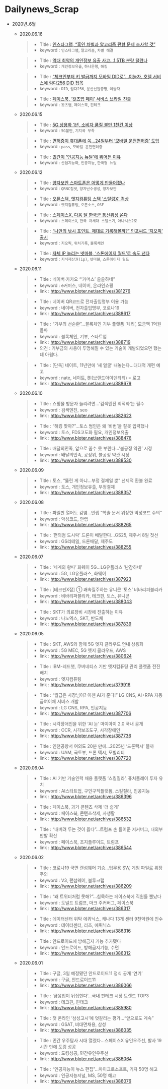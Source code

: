 # Dailynews_Scrap

- 2020년_6월
  
    - 2020.06.16
      >- Title : [인스타그램, “흑인 차별과 알고리즘 편향 문제 조사할 것”](http://www.bloter.net/archives/390350)
      >- keyword : `인스타그램`, `알고리즘`, `차별 해결 `
    
      >- Title : [역대 최악의 개인정보 유출 사고…1.5TB 분량 털렸나](http://www.bloter.net/archives/390187)
      >- keyword : `개인정보유출`, `하나은행`, `해킹`
    
      >- Title : [“체크인부터 키 발급까지 모바일 DID로”…야놀자, 호텔 서비스에 람다256 DID 접목](http://www.bloter.net/archives/390160)
      >- keyword : `DID`, `람다256`, `분산신원증명`, `야놀자`
    
      >- Title : [페이스북, ‘왓츠앱 페이’ 서비스 브라질 진출](http://www.bloter.net/archives/390359)
      >- keyword : `왓츠앱`, `페이스북`, `핀테크`   
  
    - 2020.06.15
      >- Title : [5G 상용화 1년, 소비자 품질 불만 1천건 이상](http://www.bloter.net/archives/389938)
      >- keyword : `5G불만`, `기지국 부족` 
    
      >- Title : [면허증이 휴대폰에 쏙…24일부터 ‘모바일 운전면허증’ 도입](http://www.bloter.net/archives/389797)
      >- keyword : `pass`, `모바일 운전면허증`
      
      >- Title : [민간이 '인공지능 뉴딜'에 뛰어든 이유](http://www.bloter.net/archives/389987)
      >- keyword : `산업지능화`, `인공지능`, `한국형 뉴딜`
 
    - 2020.06.12
      >- Title : [양자보안 스마트폰은 어떻게 만들어졌나](http://www.bloter.net/archives/389633)
      >- keyword : `QRNC칩셋`, `양자난수생성`, `양자보안`
    
      >- Title : [오픈스택, 엣지컴퓨팅 스택 ‘스탈링X’ 격상](http://www.bloter.net/archives/389717)
      >- keyword : `엣지컴퓨팅`, `오픈소스`, `OSF`
    
      >- Title : [스페이스X, 다음 달 한국군 통신위성 쏜다](http://www.bloter.net/archives/389711)
      >- keyword : `스페이스X`, `한국 차세대 스텔스기`, `아나시스2호`
    
      >- Title : [“나만의 낚시 포인트, 제대로 기록해볼까?” 인포씨드 ‘지오픽’ 출시](http://www.bloter.net/archives/389568)
      >- keyword : `지오픽`, `위치기록`, `블록체인`
    
      >- Title : [자체 IP 늘리는 넷마블, ‘스톤에이지 월드’로 속도 낸다](http://www.bloter.net/archives/389585)
      >- keyword : `지식재산권(ip)`, `넷마블`, `스톤에이지 월드`
  
    - 2020.06.11
      >- Title : 네이버·카카오 “‘커머스’ 쏠쏠하네”
      >- keyword : e커머스, 네이버, 온라인쇼핑
      >- link : http://www.bloter.net/archives/381276
    
      >- Title : 네이버 QR코드로 전자출입명부 이용 가능
      >- keyword : 네이버, 전자출입명부, 코로나19
      >- link : http://www.bloter.net/archives/388617
    
      >- Title : “기부의 선순환”…블록체인 기부 플랫폼 ‘체리’, 모금액 1억원 돌파
      >- keyword : 블록체인, 기부, 스타트업
      >- link : http://www.bloter.net/archives/388719
      >- 의견 : 기부금의 사용이 투명해질 수 있는 기술이 개발되었으면 했는데 아쉽다.
    
      >- Title : [단독] 네이트, 11년만에 ‘새 얼굴’ 내놓는다…대대적 개편 예고
      >- keyword : nate, 네이트, BI(브랜드아이덴티티) = 로고
      >- link : http://www.bloter.net/archives/388679
  
    - 2020.06.10
      >- Title : 쇼핑몰 방문자 늘리려면…’검색엔진 최적화’는 필수
      >- keyword : 검색엔진, seo
      >- link : http://www.bloter.net/archives/382623
    
      >- Title : “해킹 맞아?”…토스 범인은 왜 ‘비번’을 잘못 입력했나
      >- keyword : 토스, FDS고도화 필요, 개인정보유출
      >- link : http://www.bloter.net/archives/388476
    
      >- Title : 배달의민족, 앞으로 꼼수 못 부린다…’불공정 약관’ 시정
      >- keyword : 배달의민족, 공정위, 불공정 약관 시정
      >- link : http://www.bloter.net/archives/388530
  
    - 2020.06.09
      >- Title : 토스, “뚫린 게 아냐…부정 결제일 뿐” 선제적 환불 완료
      >- keyword : 토스, 개인정보유출, 부정결제
      >- link : http://www.bloter.net/archives/388357
  
    - 2020.06.08
      >- Title : 파일만 열어도 감염…안랩 “학술 문서 위장한 악성코드 주의”
      >- keyword : 악성코드, 안랩
      >- link : http://www.bloter.net/archives/388265
    
      >- Title : ‘편의점 도시락’ 드론이 배달한다…GS25, 제주서 8일 첫선
      >- keyword : GS리테일, 드론배달, 제주도
      >- link : http://www.bloter.net/archives/388255
  
    - 2020.06.07
      >- Title : ‘세계의 왕따’ 화웨이 5G…LG유플러스 ‘난감하네’
      >- keyword : 5G, LG유플러스, 화웨이
      >- link : http://www.bloter.net/archives/387923
    
      >- Title : [테크핀X잡] ① 쾌속질주하는 유니콘 ‘토스’ 비바리퍼블리카
      >- keyword : 비바리퍼블리카, 테크핀, 토스, 유니콘
      >- link : http://www.bloter.net/archives/388043
    
      >- Title : SKT가 의료장비 시장에 진출하는 이유
      >- keyword : 나노엑스, SKT, 반도체
      >- link : http://www.bloter.net/archives/387839
  
    - 2020.06.05
      >- Title : SKT, AWS와 함께 5G 엣지 클라우드 연내 상용화
      >- keyword : 5G MEC, 5G 엣지 클라우드, AWS
      >- link : http://www.bloter.net/archives/380624
    
      >- Title : IBM-레드햇, 쿠버네티스 기반 엣지컴퓨팅 관리 플랫폼 전진배치
      >- keyword : 엣지컴퓨팅
      >- link : http://www.bloter.net/archives/379916
    
      >- Title : “월급은 사장님이? 이젠 AI가 준다!” LG CNS, AI+RPA 자동 급여이체 서비스 개발
      >- keyword : LG CNS, RPA, 인공지능
      >- link : http://www.bloter.net/archives/387706
    
      >- Title : 시각장애인을 위한 ‘AI 눈’ 마이아이 2.0 국내 공개
      >- keyword : OCR, 시각보조도구, 시각장애인
      >- link : http://www.bloter.net/archives/387736
    
      >- Title : 인천공항서 여의도 20분 만에…2025년 ‘드론택시’ 뜰까
      >- keyword : UAM, 국토부, 드론 택시, 모빌리티
      >- link : http://www.bloter.net/archives/387720
  
    - 2020.06.04
      >- Title : AI 기반 기술인력 채용 플랫폼 ‘스킬질라’, 퓨처플레이 투자 유치
      >- keyword : AI스타트업, 구인구직플랫폼, 스킬질라, 인공지능
      >- link : http://www.bloter.net/archives/386396
    
      >- Title : 페이스북, 과거 콘텐츠 삭제 ‘더 쉽게’
      >- keyword : 페이스북, 콘텐츠삭제, 사생활
      >- link : http://www.bloter.net/archives/386532
    
      >- Title : “내버려 두는 것이 옳다”…트럼프 손 들어준 저커버그, 내외부 반발 확산
      >- keyword : 페이스북, 조지플루이드, 트럼프
      >- link : http://www.bloter.net/archives/386544
  
    - 2020.06.02
      >- Title : 코로나19 국면 랜섬웨어 기승…업무용 SW, 게임 파일로 위장 주의
      >- keyword : V3, 랜섬웨어, 블루크랩
      >- link : http://www.bloter.net/archives/386209
    
      >- Title : “왜 트위터처럼 못해?”…침묵하는 페이스북에 직원들 뿔났다
      >- keyword : 도널드 트럼프, 마크 주커버그, 페이스북
      >- link : http://www.bloter.net/archives/386317
    
      >- Title : 데이터센터 위탁 에퀴닉스, 캐나다 13개 센터 9천억원에 인수
      >- keyword : 데이터센터, 리츠, 에퀴닉스
      >- link : http://www.bloter.net/archives/386316
    
      >- Title : 안드로이드에 방해금지 기능 추가됐다
      >- keyword : 안드로이드, 방해금지기능, 수면
      >- link : http://www.bloter.net/archives/386312
  
    - 2020.06.01
      >- Title : 구글, 3일 예정됐던 안드로이드11 정식 공개 ‘연기’
      >- keyword : 구글, 안드로이드11
      >- link : http://www.bloter.net/archives/386066
    
      >- Title : ‘금융업이 뒤집힌다’…국내 핀테크 시장 트렌드 TOP3
      >- keyword : 테크핀, 핀테크
      >- link : http://www.bloter.net/archives/385980
      
      >- Title : 첫 온라인 ‘삼성고시’에 엇갈리는 평가…“앞으로도 계속”
      >- keyword : GSAT, 비대면채용, 삼성
      >- link : http://www.bloter.net/archives/386035
    
      >- Title : 민간 우주탐사 시대 열렸다…스페이스X 유인우주선, 발사 19시간 만에 도킹 성공
      >- keyword : 도킹성공, 민간유인우주선
      >- link : http://www.bloter.net/archives/386064
      
      >- Title : “인공지능이 뉴스 편집”…마이크로소프트, 기자 50명 해고
      >- keyword : 인공지능저널, MS, 50명 해고
      >- link : http://www.bloter.net/archives/386076
